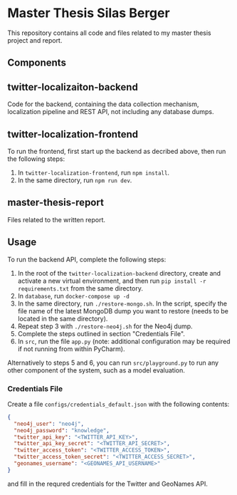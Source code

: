 # Master Thesis Silas Berger
This repository contains all code and files related to my master thesis project and report.

## Components
## twitter-localizaiton-backend
Code for the backend, containing the data collection mechanism, localization pipeline and REST API, not including any database dumps.

## twitter-localization-frontend
To run the frontend, first start up the backend as decribed above, then run the following steps:
1. In `twitter-localization-frontend`, run `npm install`.
2. In the same directory, run `npm run dev`.

## master-thesis-report
Files related to the written report.

## Usage
To run the backend API, complete the following steps:
1. In the root of the `twitter-localization-backend` directory, create and activate a new virtual environment, and then run `pip install -r requirements.txt` from the same directory.
2. In `database`, run `docker-compose up -d`
3. In the same directory, run `./restore-mongo.sh`. In the script, specify the file name of the latest MongoDB dump you want to restore (needs to be located in the same directory). 
4. Repeat step 3 with `./restore-neo4j.sh` for the Neo4j dump.
5. Complete the steps outlined in section "Credentials File".
6. In `src`, run the file `app.py` (note: additional configuration may be required if not running from within PyCharm).

Alternatively to steps 5 and 6, you can run `src/playground.py` to run any other component of the system, such as a model evaluation.

### Credentials File
Create a file `configs/credentials_default.json` with the following contents:

```json
{
  "neo4j_user": "neo4j",
  "neo4j_password": "knowledge",
  "twitter_api_key": "<TWITTER_API_KEY>",
  "twitter_api_key_secret": "<TWITTER_API_SECRET>",
  "twitter_access_token": "<TWITTER_ACCESS_TOKEN>",
  "twitter_access_token_secret": "<TWITTER_ACCESS_SECRET>",
  "geonames_username": "<GEONAMES_API_USERNAME>"
}
```

and fill in the requred credentials for the Twitter and GeoNames API.

